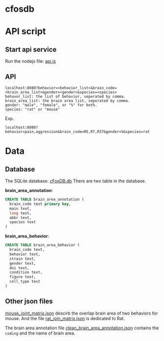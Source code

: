 # cfosdb

# API script
## Start api service
Run the nodejs file: [api.js](https://github.com/wenjie1991/cfosdb/blob/master/server/api.js)

## API
```
localhost:8080?behavior=<behavior_list>&brain_code=<brain_area_list>&gender=<gender>&species=<species>
behavor_list: the list of behavior, seperated by comma.
brain_area_list: the brain area list, seperated by comma.
gender: "male", "female", or "%" for both.
species: "rat" or "mouse"
```
Exp.
```
localhost:8080?behavior=pain,aggression&brain_code=R5,R7,R37&gender=%&species=rat
```

# Data
## Database
The SQLite database: [cFosDB.db](https://github.com/wenjie1991/cfosdb/blob/master/data/cFosDB.db)
There are two table in the database.

**brain_area_annotation**:
```sql
CREATE TABLE brain_area_annotation ( 
  brain_code text primary key, 
  main text, 
  long text, 
  abbr text, 
  species text 
)
```

**brain_area_behavior**:
```sql
CREATE TABLE brain_area_behavior ( 
  brain_code text, 
  behavior text, 
  strain text, 
  gender text, 
  doi text, 
  condition text, 
  figure text, 
  cell_type text 
)
```
## Other json files
[mouse_joint_matrix.json](https://github.com/wenjie1991/cfosdb/blob/master/data/mouse_joint_matrix.json) descirb the overlap brain area of two behaviors for mouse. And the file [rat_join_matrix.json](https://github.com/wenjie1991/cfosdb/blob/master/data/rat_joint_matrix.json) is dedicated to Rat.

The brain area annotation file [clean_brain_area_annotation.json](https://github.com/wenjie1991/cfosdb/blob/master/data/clean_brain_area_annotation.json) contains the `coding` and the name of brain area.
